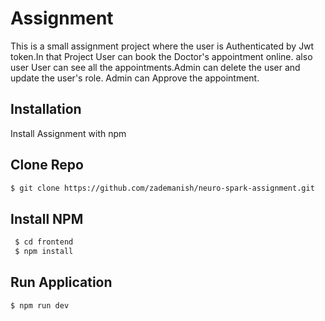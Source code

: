 
# Assignment 

This is a small assignment project where the user is Authenticated by Jwt token.In that Project User can book the Doctor's appointment online. also user User can see all the appointments.Admin can delete the user and update the user's role. Admin can Approve the appointment.


## Installation

Install Assignment with npm


## Clone Repo
```bash
$ git clone https://github.com/zademanish/neuro-spark-assignment.git
```
## Install NPM
```bash
 $ cd frontend
 $ npm install 
```
## Run Application
```bash
$ npm run dev
```

